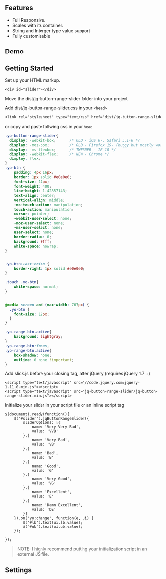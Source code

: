 ## Features
- Full Responsive. 
- Scales with its container.
- String and Interger type value support
- Fully customisable

## Demo

## Getting Started
Set up your HTML markup.
```ahtml
<div id="slider"></div>
```

Move the dist/jq-button-range-slider folder into your project

Add dist/jq-button-range-slider.css in your ```<head>```

```css
<link rel="stylesheet" type="text/css" href="dist/jq-button-range-slider.css"/>
```
or copy and paste follwing css in your ```head```

```css
.yo-button-range-slider{
  display: -webkit-box;      /* OLD - iOS 6-, Safari 3.1-6 */
  display: -moz-box;         /* OLD - Firefox 19- (buggy but mostly works) */
  display: -ms-flexbox;      /* TWEENER - IE 10 */
  display: -webkit-flex;     /* NEW - Chrome */
  display: flex;
}
.yo-btn {
	padding: 4px 16px;
	border: 1px solid #e0e0e0;
	font-size: 14px;
	font-weight: 400;
	line-height: 1.42857143;
	text-align: center;
	vertical-align: middle;
	-ms-touch-action: manipulation;
	touch-action: manipulation;
	cursor: pointer;
	-webkit-user-select: none;
	-moz-user-select: none;
	-ms-user-select: none;
	user-select: none;
	border-radius: 0;
	background: #fff;
	white-space: nowrap;
}


.yo-btn:last-child {
	border-right: 1px solid #e0e0e0;
}

.touch .yo-btn{
	white-space: normal;
}


@media screen and (max-width: 767px) {
  .yo-btn {
	font-size: 12px;
  }
}

.yo-range-btn.active{
	background: lightgray;
}
.yo-range-btn:focus,
.yo-range-btn.active{
	box-shadow: none;
	outline: 0 none !important;
}

```

Add slick.js before your closing <body> tag, after jQuery (requires jQuery 1.7 +)
```
<script type="text/javascript" src="//code.jquery.com/jquery-1.11.0.min.js"></script>
<script type="text/javascript" src="jq-button-range-slider/jq-button-range-slider.min.js"></script>
```

Initialize your slider in your script file or an inline script tag
```
$(document).ready(function(){
	$("#slider").jqButtonRangeSlider({
		sliderOptions: [{
			name: 'Very Very Bad',
			value: 'VVB'
		},{
			name: 'Very Bad',
			value: 'VB'
		},{
			name: 'Bad',
			value: 'B'
		},{
			name: 'Good',
			value: 'G'
		},{
			name: 'Very Good',
			value: 'VG'
		},{
			name: 'Excellent',
			value: 'E'
		},{
			name: 'Damn Excellent',
			value: 'DE'
		}]
	}).on('yo:change', function(e, ui) {
		$('#lb').text(ui.lb.value);
		$('#ub').text(ui.ub.value);
	});
	
});

```
> NOTE: I highly recommend putting your initialization script in an external JS file.

## Settings
